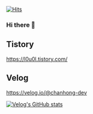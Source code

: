 [![Hits](https://hits.seeyoufarm.com/api/count/incr/badge.svg?url=https%3A%2F%2Fgithub.com%2Fchanhong-dev%2Fchanhong-dev&count_bg=%2379C83D&title_bg=%23555555&icon=&icon_color=%23E7E7E7&title=%EB%B0%A9%EB%AC%B8%EC%9E%90+%EC%88%98&edge_flat=false)](https://hits.seeyoufarm.com)

### Hi there 👋

## Tistory
https://l0u0l.tistory.com/

## Velog
https://velog.io/@chanhong-dev


[![Velog's GitHub stats](https://velog-readme-stats.vercel.app/api/list?name=chanhong-dev&color=dark)](https://velog.io/@eungyeole)
